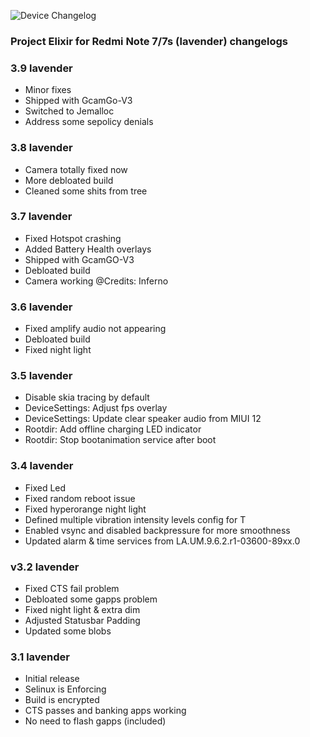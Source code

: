 ![Device Changelog](https://i.imgur.com/C0Wcdr5.png)

### Project Elixir for Redmi Note 7/7s (lavender) changelogs

### 3.9 lavender

- Minor fixes
- Shipped with GcamGo-V3 
- Switched to Jemalloc
- Address some sepolicy denials

### 3.8 lavender

- Camera totally fixed now
- More debloated build
- Cleaned some shits from tree

### 3.7 lavender

- Fixed Hotspot crashing
- Added Battery Health overlays
- Shipped with GcamGO-V3
- Debloated build
- Camera working @Credits: Inferno

### 3.6 lavender
- Fixed amplify audio not appearing
- Debloated build
- Fixed night light

### 3.5 lavender

- Disable skia tracing by default
- DeviceSettings: Adjust fps overlay
- DeviceSettings: Update clear speaker audio from MIUI 12
- Rootdir: Add offline charging LED indicator
- Rootdir: Stop bootanimation service after boot

### 3.4 lavender

- Fixed Led 
- Fixed random reboot issue
- Fixed hyperorange night light
- Defined multiple vibration intensity levels config for T
- Enabled vsync and disabled backpressure for more smoothness
- Updated alarm & time services from LA.UM.9.6.2.r1-03600-89xx.0

### v3.2 lavender

- Fixed CTS fail problem
- Debloated some gapps problem
- Fixed night light & extra dim
- Adjusted Statusbar Padding
- Updated some blobs

### 3.1 lavender

- Initial release
- Selinux is Enforcing
- Build is encrypted
- CTS passes and banking apps working
- No need to flash gapps (included)
